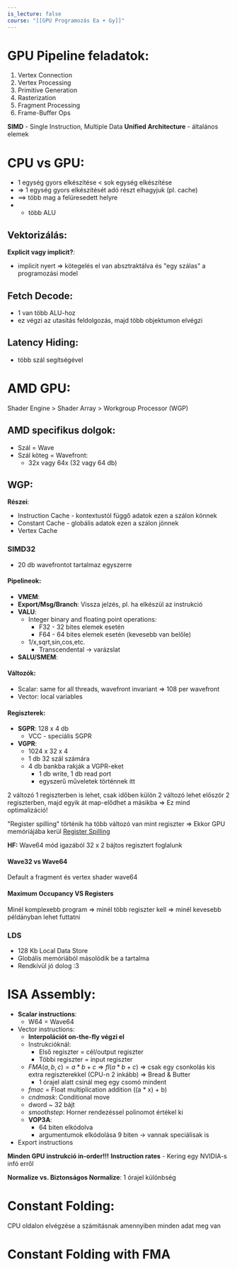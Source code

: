 ```yaml
---
is_lecture: false
course: "[[GPU Programozás Ea + Gy]]"
---
```

# GPU Pipeline feladatok:
1. Vertex Connection
2. Vertex Processing
3. Primitive Generation
4. Rasterization
5. Fragment Processing
6. Frame-Buffer Ops

**SIMD** - Single Instruction, Multiple Data
**Unified Architecture** - általános elemek

# **CPU** vs **GPU**:
- 1 egység gyors elkészítése < sok egység elkészítése
- => 1 egység gyors elkészítését adó részt elhagyjuk (pl. cache)
- ==> több mag a felüresedett helyre
- + több ALU
## Vektorizálás:
**Explicit vagy implicit?**:
- implicit nyert => kötegelés el van absztraktálva és "egy szálas" a programozási model

## Fetch Decode:
- 1 van több ALU-hoz 
- ez végzi az utasítás feldolgozás, majd több objektumon elvégzi 

## Latency Hiding:
- több szál segítségével

# AMD GPU:
Shader Engine > Shader Array  > Workgroup Processor (WGP)

## AMD specifikus dolgok:
- Szál = Wave
- Szál köteg = Wavefront:
	- 32x vagy 64x (32 vagy 64 db)

## WGP: 
**Részei**:
- Instruction Cache - kontextustól függő adatok ezen a szálon könnek
- Constant Cache - globális adatok ezen a szálon jönnek
- Vertex Cache

### SIMD32
- 20 db wavefrontot tartalmaz egyszerre 
#### Pipelineok:
- **VMEM**:
- **Export/Msg/Branch**: Vissza jelzés, pl. ha elkészül az instrukció
- **VALU**: 
	- Integer binary and floating point operations:
		- F32 - 32 bites elemek esetén
		- F64 - 64 bites elemek esetén (kevesebb van belőle)
	- 1/x,sqrt,sin,cos,etc.
		- Transcendental -> varázslat
- **SALU/SMEM**:

#### Változók:
- Scalar: same for all threads, wavefront invariant => 108 per wavefront
- Vector: local variables
#### Regiszterek:
- **SGPR**: 128 x 4 db 
	- VCC - speciális SGPR
- **VGPR**: 
	- 1024 x 32 x 4
	- 1 db 32 szál számára
	- 4 db bankba rakják a VGPR-eket
		- 1 db write, 1 db read port
		- egyszerű műveletek történnek itt

2 változó 1 regiszterben is lehet, csak időben külön
2 változó lehet először 2 regiszterben, majd egyik át map-elődhet a másikba
=> Ez mind optimalizáció!

"Register spilling" történik ha több változó van mint regiszter 
=> Ekkor GPU memóriájába kerül
[Register Spilling](https://momentsingraphics.de/GPUPolynomialRoots.html)

**HF:** Wave64 mód igazából 32 x 2 bájtos regisztert foglalunk

#### Wave32 vs Wave64
Default a fragment és vertex shader wave64

#### Maximum Occupancy VS Registers
Minél komplexebb program => minél több regiszter kell => minél kevesebb példányban lehet futtatni

### LDS
- 128 Kb Local Data Store
- Globális memóriából másolódik be a tartalma
- Rendkívül jó dolog :3 
# ISA Assembly:
- **Scalar instructions**:
	- W64 = Wave64
- Vector instructions:
	- **Interpolációt on-the-fly végzi el**
	- Instrukcióknál:
		- Első regiszter = cél/output regiszter
		- Többi regiszter = input regiszter
	- $FMA(a,b,c) = a * b + c$  => $fl(a * b + c)$ => csak egy csonkolás kis extra regiszterekkel (CPU-n 2 inkább) => Bread & Butter
		- 1 órajel alatt csinál meg egy csomó mindent
	- *fmac* = Float multiplication addition ((a * x) + b)
	- *cndmask*: Conditional move
	- dword ~ 32 bájt 
	- *smoothstep*: Horner rendezéssel polinomot értékel ki
	- **VOP3A**:
		- 64 biten elkódolva
		- argumentumok elkódolása 9 biten -> vannak speciálisak is
- Export instructions

**Minden GPU instrukció in-order!!!**
**Instruction rates** - Kering egy NVIDIA-s infó erről 

**Normalize vs. Biztonságos Normalize**: 1 órajel különbség

# Constant Folding:
CPU oldalon elvégzése a számításnak amennyiben minden adat meg van
# Constant Folding with FMA